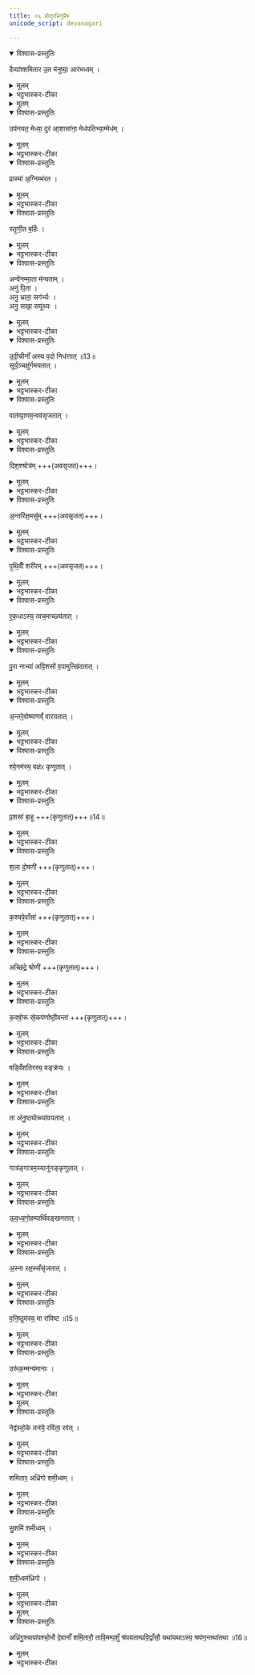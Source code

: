 ```yaml
---
title: ०६ होतुरध्रिगुप्रैषः
unicode_script: devanagari

---
```

<details open><summary>विश्वास-प्रस्तुतिः</summary>

दैव्या॑श्शमितार उ॒त म॑नुष्या॒ आर॑भध्वम् ।  
</details>

<details><summary>मूलम्</summary>

दैव्या॑श्शमितार उ॒त म॑नुष्या॒ आर॑भध्वम् ।  
</details>

<details><summary>भट्टभास्कर-टीका</summary>

1एवं मैत्रावरुणेन प्रेषितोऽन्वाह - दैव्याश्शमितार इति ॥ हे दैव्याः! देवेषु भवाः! देवात्मानः! शमितारः! उत अपि मनुष्याः! मनुष्यात्मानः! शमितारः! यूयं उभयेऽपि आरभध्वं वक्ष्यमाणमुपनयनादि कर्तुम् । 'शमिता यज्ञे' इति णिलोपो निपात्यते ।   
</details>


<details><summary>मूलम्</summary>

उप॑नयत॒ मेध्या॒ दुरः॑ ।   
आ॒शासा॑ना॒ मेध॑पतिभ्या॒म्मेध॑म् ।   
</details>

<details open><summary>विश्वास-प्रस्तुतिः</summary>

उप॑नयत॒ मेध्या॒ दुर॑ आ॒शासा॑ना॒ मेध॑पतिभ्या॒म्मेध॑म् ।   
</details>

<details><summary>मूलम्</summary>

उप॑नयत॒ मेध्या॒ दुर॑ आ॒शासा॑ना॒ मेध॑पतिभ्या॒म्मेध॑म् ।   
</details>

<details><summary>भट्टभास्कर-टीका</summary>

उपनयत सन्निधापयत मेध्याः मेधार्हाः दुरः द्वारः हविर्मार्गान् आशासानाः प्रार्थयमानाः यूयं मेधं यज्ञं मेधपतिभ्यां इन्द्राग्निभ्यां पत्नीयजमानार्थं वा ।   
</details>

<details open><summary>विश्वास-प्रस्तुतिः</summary>

प्रास्मा॑ अ॒ग्निम्भ॑रत ।   
</details>

<details><summary>मूलम्</summary>

प्रास्मा॑ अ॒ग्निम्भ॑रत ।   
</details>

<details><summary>भट्टभास्कर-टीका</summary>

एवं 'अन्तरा चात्वालोत्करौ' इत्यनेन क्रमेण संज्ञपनस्थानमुपनीयमानाय अस्मै पशवे अग्निं उल्मुकारव्यं प्रभरत प्रहरत अग्रतो हरत श्रपणार्थम् ।   
</details>

<details open><summary>विश्वास-प्रस्तुतिः</summary>

स्तृ॒णी॒त ब॒र्हिः ।   
</details>

<details><summary>मूलम्</summary>

स्तृ॒णी॒त ब॒र्हिः ।   
</details>

<details><summary>भट्टभास्कर-टीका</summary>

अथ स्थानं नीतस्यास्य बर्हिरुपाकरणयोरन्यतरत् स्तृणीत अधस्तादुपास्यत ।   
</details>

<details open><summary>विश्वास-प्रस्तुतिः</summary>

अन्वे॑नम्मा॒ता म॑न्यताम् ।  
अनु॑ पि॒ता ।  
अनु॒ भ्राता॒ सग॑र्भ्यः ।   
अनु॒ सखा॒ सयू॑थ्यः ।  
</details>

<details><summary>मूलम्</summary>

अन्वे॑नम्मा॒ता म॑न्यताम् ।  
अनु॑ पि॒ता ।  
अनु॒ भ्राता॒ सग॑र्भ्यः ।   
अनु॒ सखा॒ सयू॑थ्यः ।  
</details>

<details><summary>भट्टभास्कर-टीका</summary>

अथ एनं संज्ञप्यमानं माता प्रथमं अनुमन्यतां मातुः प्राधान्यात्तदनुज्ञानं प्रथमं प्रार्थ्यते । पिता चानुमन्यताम् । भ्राता च सगर्भ्योऽनुमन्यतां समाने गर्भे वासस्सगर्भः । 'सगर्भसयूथसनुताद्यत्' सखा च सयूथ्यः, समाने यूथे भवः अनुमन्यताम् ॥
</details>

<details open><summary>विश्वास-प्रस्तुतिः</summary>

उ॒दी॒चीनाँ॑ अस्य प॒दो निध॑त्तात् ॥13॥  
सूर्य॒ञ्चक्षु॑र्गमयतात् ।   
</details>

<details><summary>मूलम्</summary>

उ॒दी॒चीनाँ॑ अस्य प॒दो निध॑त्तात् ॥13॥  
सूर्य॒ञ्चक्षु॑र्गमयतात् ।   
</details>

<details><summary>भट्टभास्कर-टीका</summary>

2एवमेतैरनुमतस्य स्थानं नीतस्य संज्ञप्यमानस्य पदः पादान् उदीचीनान् उदग्गातान् निधत्तात् निधत्त सारयत । 'तस्य तात्' इति तादादेशः । अस्य चक्षुः सूर्यं गमयतात् संज्ञपयतेत्युक्तं भवति । मारणस्य च न्याय्यतां प्रतिपादयितुमेवमुक्तम्, सर्वेषां म्रियमाणानां सूर्यमेव चक्षुर्गच्छति । तथा पितृमेधे - 'सूर्यं ते चक्षुर्गच्छतु वातमात्मा' इति । एवं वातादिष्वपि योज्यम् ।   
</details>

<details open><summary>विश्वास-प्रस्तुतिः</summary>

वात॑म्प्रा॒णम॒न्वव॑सृजतात् ।   
</details>

<details><summary>मूलम्</summary>

वात॑म्प्रा॒णम॒न्वव॑सृजतात् ।   
</details>

<details><summary>भट्टभास्कर-टीका</summary>

अस्य प्राणं वातमनु लक्षीकृत्य अवसृजतात् तमनु प्रवेशयत ।   
</details>

<details open><summary>विश्वास-प्रस्तुतिः</summary>

दिश॒श्श्रोत्र॑म् +++(अवसृजत)+++।   
</details>

<details><summary>मूलम्</summary>

दिश॒श्श्रोत्र॑म् +++(अवसृजत)+++।   
</details>

<details><summary>भट्टभास्कर-टीका</summary>

दिशः अनु अस्य श्रोत्रमवसृजतेत्येव । ऐन्द्रियकस्य तेजस एकत्वात् सर्वत्रैकवचनम् ।   
</details>

<details open><summary>विश्वास-प्रस्तुतिः</summary>

अ॒न्तरि॑क्ष॒मसु॑म् +++(अवसृजत)+++।   
</details>

<details><summary>मूलम्</summary>

अ॒न्तरि॑क्ष॒मसु॑म् +++(अवसृजत)+++।   
</details>

<details><summary>भट्टभास्कर-टीका</summary>

अन्तरिक्षमनु अस्य असुं अवसृजत ।   
</details>

<details open><summary>विश्वास-प्रस्तुतिः</summary>

पृ॒थि॒वीँ शरी॑रम् +++(अवसृजत)+++।   
</details>

<details><summary>मूलम्</summary>

पृ॒थि॒वीँ शरी॑रम् +++(अवसृजत)+++।   
</details>

<details><summary>भट्टभास्कर-टीका</summary>

पृथिवीमनु शरीरं अस्यावसृजत ।   
</details>

<details open><summary>विश्वास-प्रस्तुतिः</summary>

ए॒क॒धाऽस्य॒ त्वच॒माच्छ्य॑तात् ।   
</details>

<details><summary>मूलम्</summary>

ए॒क॒धाऽस्य॒ त्वच॒माच्छ्य॑तात् ।   
</details>

<details><summary>भट्टभास्कर-टीका</summary>

एकधा एकया विधया अविच्छेदेन अस्य त्वचं आच्छ्यतात् आच्छिन्दत । छो छेदने, दैवादिकः ।   
</details>

<details open><summary>विश्वास-प्रस्तुतिः</summary>

पु॒रा नाभ्या॑ अपि॒शसो॑ व॒पामुत्खि॑दतात् ।   
</details>

<details><summary>मूलम्</summary>

पु॒रा नाभ्या॑ अपि॒शसो॑ व॒पामुत्खि॑दतात् ।   
</details>

<details><summary>भट्टभास्कर-टीका</summary>

नाभ्या अपिशसः छेदात् पूर्वमेव वपामुत्खिवदतात् उद्धरत । शसु हिंसायाम् संपदादिलक्षणः क्विप् खिद दैन्ये ।   
</details>

<details open><summary>विश्वास-प्रस्तुतिः</summary>

अ॒न्तरे॒वोष्माणव्ँ॑ वारयतात् ।   
</details>

<details><summary>मूलम्</summary>

अ॒न्तरे॒वोष्माणव्ँ॑ वारयतात् ।   
</details>

<details><summary>भट्टभास्कर-टीका</summary>

अन्तरेव अस्य ऊष्माणं उच्छ्वासं वारयतात् पिहितास्यं संज्ञपयत । वपोद्धारणस्यानगतमूष्माणमिति केचित् । पच्यमानमूष्माणमित्यन्ये ।   
</details>

<details open><summary>विश्वास-प्रस्तुतिः</summary>

श्ये॒नम॑स्य॒ वक्ष॑ᳵ कृणुतात् ।   
</details>

<details><summary>मूलम्</summary>

श्ये॒नम॑स्य॒ वक्ष॑ᳵ कृणुतात् ।   
</details>

<details><summary>भट्टभास्कर-टीका</summary>

पशुकुम्भ्या आस्यं स्थगयित्वा पचतीति । श्येनं श्येनाकृति अस्य वक्षः कृणुतात् कुरुत ।   
</details>

<details open><summary>विश्वास-प्रस्तुतिः</summary>

प्र॒शसा॑ बा॒हू +++(कृणुतात्)+++॥14॥  
</details>

<details><summary>मूलम्</summary>

प्र॒शसा॑ बा॒हू +++(कृणुतात्)+++॥14॥  
</details>

<details><summary>भट्टभास्कर-टीका</summary>

प्रशसा प्रकृष्टच्छेदनौ बाहू कृणुतादित्येव । शमु हिंसायां क्विप् ।   
</details>

<details open><summary>विश्वास-प्रस्तुतिः</summary>

श॒ला दो॒षणी॑ +++(कृणुतात्)+++।   
</details>

<details><summary>मूलम्</summary>

श॒ला दो॒षणी॑ +++(कृणुतात्)+++।   
</details>

<details><summary>भट्टभास्कर-टीका</summary>

शला शलाकाकारे । 'सुपां सुलुक्' इत्याकारः । दोषणी कुरुत ।   
</details>

<details open><summary>विश्वास-प्रस्तुतिः</summary>

क॒श्यपे॒वाँसा॑ +++(कृणुतात्)+++।   
</details>

<details><summary>मूलम्</summary>

क॒श्यपे॒वाँसा॑ +++(कृणुतात्)+++।   
</details>

<details><summary>भट्टभास्कर-टीका</summary>

अंसा कश्यपा उभावप्यंसौ कच्छपाकारौ कुरुत ।   
</details>

<details open><summary>विश्वास-प्रस्तुतिः</summary>

अच्छि॑द्रे॒ श्रोणी॑ +++(कृणुतात्)+++।   
</details>

<details><summary>मूलम्</summary>

अच्छि॑द्रे॒ श्रोणी॑ +++(कृणुतात्)+++।   
</details>

<details><summary>भट्टभास्कर-टीका</summary>

श्रोणी उभे अपि अच्छिद्रे अन्यूने कुरुत ।   
</details>

<details open><summary>विश्वास-प्रस्तुतिः</summary>

क॒वषो॒रू स्रे॒कप॑र्णाष्ठी॒वन्ता॑ +++(कृणुतात्)+++।   
</details>

<details><summary>मूलम्</summary>

क॒वषो॒रू स्रे॒कप॑र्णाष्ठी॒वन्ता॑ +++(कृणुतात्)+++।   
</details>

<details><summary>भट्टभास्कर-टीका</summary>

कवषा कवाटाकारौ ऊरू कुरुत । स एवाकारः । स्रेकपर्णा करवीरपत्राकारौ आष्ठीवन्तौ कुरुत । शुकपर्णाकारावित्येके । अण्डाकारावित्यन्ये । स एवाकारः ।   
</details>

<details open><summary>विश्वास-प्रस्तुतिः</summary>

षड्विँ॑शतिरस्य॒ वङ्क्र॑यः ।   
</details>

<details><summary>मूलम्</summary>

षड्विँ॑शतिरस्य॒ वङ्क्र॑यः ।   
</details>

<details><summary>भट्टभास्कर-टीका</summary>

अस्य षड्विंशतिर्वङ्क्रयः पर्शवो भवन्ति पार्श्वास्थीनि ।   
</details>

<details open><summary>विश्वास-प्रस्तुतिः</summary>

ता अ॑नु॒ष्ठ्योच्च्या॑वयतात् ।   
</details>

<details><summary>मूलम्</summary>

ता अ॑नु॒ष्ठ्योच्च्या॑वयतात् ।   
</details>

<details><summary>भट्टभास्कर-टीका</summary>

ताः सर्वाः अनुष्ठ्या स्थानानुक्रमेण उच्च्यावयतात् उद्धरत । अनुक्रमेण स्थानमनुष्ठा । 'सुपां सुलुक्' इति तृतीयाया याडादेशः ।   
</details>

<details open><summary>विश्वास-प्रस्तुतिः</summary>

गात्र॑ङ्गात्रम॒स्यानू॑नङ्कृणुतात् ।   
</details>

<details><summary>मूलम्</summary>

गात्र॑ङ्गात्रम॒स्यानू॑नङ्कृणुतात् ।   
</details>

<details><summary>भट्टभास्कर-टीका</summary>

गात्रंगात्रं सर्वं अस्य गात्रं अवदानीयं अनूनं अविकलं कुरुत ।   
</details>

<details open><summary>विश्वास-प्रस्तुतिः</summary>

ऊ॒व॒ध्य॒गो॒हम्पार्थि॑वङ्खनतात् ।   
</details>

<details><summary>मूलम्</summary>

ऊ॒व॒ध्य॒गो॒हम्पार्थि॑वङ्खनतात् ।   
</details>

<details><summary>भट्टभास्कर-टीका</summary>

ऊवध्यगूहं पुरीषगूहनं पार्थिवं पृथिव्यां भवं अवटं खनतात् ।   
</details>

<details open><summary>विश्वास-प्रस्तुतिः</summary>

अ॒स्ना रक्ष॒स्सँसृ॑जतात् ।   
</details>

<details><summary>मूलम्</summary>

अ॒स्ना रक्ष॒स्सँसृ॑जतात् ।   
</details>

<details><summary>भट्टभास्कर-टीका</summary>

अस्ना रुधिरेण । पद्दन्नादिना असृजो असन्भावः । रक्षः पिशितलोलुपं संसृजतात् संयोजयत तर्पयत ।   
</details>

<details open><summary>विश्वास-प्रस्तुतिः</summary>

व॒नि॒ष्ठुम॑स्य॒ मा रा॑विष्ट ॥15॥  
</details>

<details><summary>मूलम्</summary>

व॒नि॒ष्ठुम॑स्य॒ मा रा॑विष्ट ॥15॥  
</details>

<details><summary>भट्टभास्कर-टीका</summary>

अस्य वनिष्ठं गुदसदृशमार्द्रमांसं माराविष्ट माच्छिन्दत । कपिलकादित्वाल्लत्वविकल्पः ।   
</details>

<details open><summary>विश्वास-प्रस्तुतिः</summary>

उरू॑क॒म्मन्य॑मानाः ।   
</details>

<details><summary>मूलम्</summary>

उरू॑क॒म्मन्य॑मानाः ।   
</details>

<details><summary>भट्टभास्कर-टीका</summary>

उरूकं उरुं महान्तमिमं मन्यमानाः अवगच्छन्तः अल्पं मा कार्ष्ट । केचिदाहुः - उलूकाकारं मन्यमानाः मा राविष्ट शब्दनं मा कार्ष्ट उलूकशब्दवदमङ्गल्योऽस्य शब्द इति बोधयितुं एवमुक्तम् । पूर्ववल्लत्वविकल्पः ॥
</details>


<details><summary>मूलम्</summary>

नेद्व॑स्तो॒के तन॑ये ।   
रवि॑ता॒रव॑च्छमितारः ।   
अध्रि॑गो शमी॒ध्वम् ।   
</details>

<details open><summary>विश्वास-प्रस्तुतिः</summary>

नेद्व॑स्तो॒के तन॑ये॒ रवि॑ता॒ रव॑त् ।   
</details>

<details><summary>मूलम्</summary>

नेद्व॑स्तो॒के तन॑ये॒ रवि॑ता॒ रव॑त् ।   
</details>

<details><summary>भट्टभास्कर-टीका</summary>

3एवं कुर्वतां युष्माकं लाभः श्रूयतामित्याह - नेत् नैव युष्माकं संबन्धिनि तोके पुत्रे तनये तत्पुत्रे च निमित्ते कश्चिदपि रविता शब्दयिता रोदिता रवत् रूयात् मैव रोदीत् अस्य छेदनं शब्दनं वा तादृशहेतुस्स्यादिति दर्शितं भवति । तत्परिहारार्थं मा राविष्टेति । रौतेर्लेटि शपो लुक् अडागमः 'निपातैर्यद्यत्' इति निघाताभावः ।   
</details>

<details open><summary>विश्वास-प्रस्तुतिः</summary>

शमितार॒ अध्रि॑गो शमी॒ध्वम् ।   
</details>

<details><summary>मूलम्</summary>

शमितार॒ अध्रि॑गो शमी॒ध्वम् ।   
</details>

<details><summary>भट्टभास्कर-टीका</summary>

हे शमितारः! दैव्या मानुषाश्च! हे च अध्रिगो! यूयं इमं यथोक्तगुणकं पशुं शमीध्वं विशसनादिना संस्कुरुध्वम् । लेटि छान्दसश्शपो लुक् इडागमश्च । इटो वा दीर्घत्वम् । 'सुशमी शमीष्व' इति दर्शनात् ।  

अध्रिगुर्नाम देवानां शमिता तस्य पुनर्वचनं प्राधान्यार्थम् । आध्रियन्ते गावोऽस्मिन्नित्यध्रिगुः अनुक्रान्तानां संशासनशब्दानामाधार इत्यर्थः । इदमेवास्य प्राधान्यं यदस्मिन् पूर्वमाध्रियन्ते ।   
</details>

<details open><summary>विश्वास-प्रस्तुतिः</summary>

सु॒शमि॑ शमीध्वम् ।   
</details>

<details><summary>मूलम्</summary>

सु॒शमि॑ शमीध्वम् ।   
</details>

<details><summary>भट्टभास्कर-टीका</summary>

इदानीं विशेषविधानार्थमाह - सुशमि सुष्ठु शाम्यतीति सुशमि । 'शमित्यष्टाभ्यः' इति घिनुण्प्रत्ययः । शोभनत्वं च शास्त्रविहितत्वं शमीध्वमिति तृतीयं वचनं आदरार्थं अवधारणार्थं च, शमीध्वमेव न गुणकल्पनाऽङ्गीकार्येति ।   
</details>

<details open><summary>विश्वास-प्रस्तुतिः</summary>

श॒मी॒ध्वम॑ध्रिगो ।   
</details>

<details><summary>मूलम्</summary>

श॒मी॒ध्वम॑ध्रिगो ।   
</details>

<details><summary>भट्टभास्कर-टीका</summary>

अध्रिगोः पुनरामन्त्रणं संशासनाधारत्वात् त्वयाऽत्र विशेषेणावधातव्यमिति ख्यापनार्थं - शमीध्वं सर्वे यूयं, हे अध्रिगो! त्वं तु विशेषणावधत्स्वेति ॥
</details>


<details><summary>मूलम्</summary>

अध्रि॑गु॒श्चापा॑पश्च ।   
उ॒भौ दे॒वानाँ॑ शमि॒तारौ॑ ।   
तावि॒मम्प॒शुँ श्र॑पयताम्प्रवि॒द्वाँसौ॑ ।   
यथा॑यथाऽस्य॒ श्रप॑ण॒न्तथा॑तथा ॥16॥
</details>

<details open><summary>विश्वास-प्रस्तुतिः</summary>

अध्रि॑गु॒श्चापा॑पश्चो॒भौ दे॒वानाँ॑ शमि॒तारौ॒ तावि॒मम्प॒शुँ श्र॑पयताम्प्रवि॒द्वाँसौ॒ यथा॑यथाऽस्य॒ श्रप॑ण॒न्तथा॑तथा ॥16॥  
</details>

<details><summary>मूलम्</summary>

अध्रि॑गु॒श्चापा॑पश्चो॒भौ दे॒वानाँ॑ शमि॒तारौ॒ तावि॒मम्प॒शुँ श्र॑पयताम्प्रवि॒द्वाँसौ॒ यथा॑यथाऽस्य॒ श्रप॑ण॒न्तथा॑तथा ॥16॥  
</details>

<details><summary>भट्टभास्कर-टीका</summary>

4कः पुनरध्रिगोः विशेष इत्याह - अध्रिगुश्चापापश्च द्वाविमौ महानुभावौ देवानां शमितारौ, तस्मात् तावेवागत्य इमं पशुं श्रपयतां संस्कुरुतां प्रविद्वांसौ प्रकर्षेण श्रपणज्ञौ तस्मात् यथायथाऽस्य गात्राणां श्रपणं येनयेन प्रकारेण युज्यते तथा तथा तेनतेन प्रकारेण प्रविद्वांसौ तावेव श्रपयताम् ॥

इति तैत्तिरीयब्राह्मणे तृतीये षष्ठे पशुहौत्रे षष्ठोऽनुवाकः ॥  

</details>